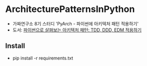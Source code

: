 # ArchitecturePatternsInPython
- 가짜연구소 8기 스터디 'PyArch - 파이썬에 아키텍처 패턴 적용하기'
- 도서: [파이썬으로 살펴보는 아키텍처 패턴: TDD, DDD, EDM 적용하기](https://product.kyobobook.co.kr/detail/S000001810393)

## Install
- pip install -r requirements.txt